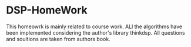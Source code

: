 # DSP-HomeWork
This homeowrk is mainly related to course work. ALl the algorithms have been implemented considering the author's library thinkdsp. All questions and soultions are taken from authors book.
